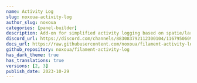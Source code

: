 ```yaml
---
name: Activity Log
slug: noxoua-activity-log
author_slug: noxoua
categories: [panel-builder]
description: Add-on for simplified activity logging based on spatie/laravel-activitylog package.
discord_url: https://discord.com/channels/883083792112300104/1167950609970888774
docs_url: https://raw.githubusercontent.com/noxoua/filament-activity-log/main/README.md
github_repository: noxoua/filament-activity-log
has_dark_theme: true
has_translations: true
versions: [2, 3]
publish_date: 2023-10-29
---
```

